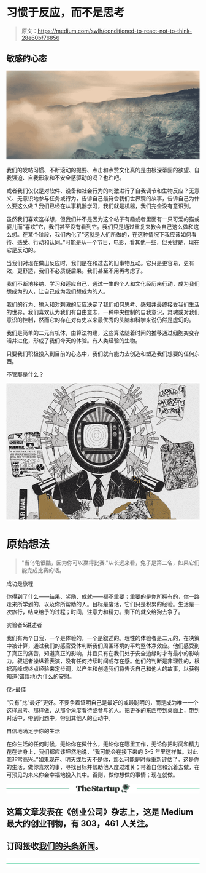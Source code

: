 # 习惯于反应，而不是思考

> 原文：<https://medium.com/swlh/conditioned-to-react-not-to-think-28e60bf76856>

## 敏感的心态

![](img/5ffd3cb1d2dc2a4830c79cf77b08c879.png)

我们的发帖习惯、不断滚动的提要、点击和点赞文化真的是由根深蒂固的欲望、自我强迫、自我形象和不安全感驱动的吗？也许吧。

或者我们仅仅是对软件、设备和社会行为的刺激进行了自我调节和生物反应？无意义、无意识地参与任务或行为，告诉自己最符合我们世界观的故事，告诉自己为什么要这么做？我们已经在从事机器学习，我们就是机器，我们完全没有意识到。

虽然我们喜欢这样想，但我们并不是因为这个帖子有趣或者里面有一只可爱的猫或婴儿而“喜欢”它，我们甚至没有看到它。我们只是通过重复来教会自己这么做和这么想。在某个阶段，我们内化了“这就是人们所做的，在这种情况下我应该如何看待、感受、行动和认同。”可能是从一个节目，电影，看其他一些，但关键是，现在它是反动的。

当我们对现在做出反应时，我们是在和过去的旧事物互动。它只是更容易，更有效，更舒适，我们不必质疑后果。我们甚至不用再考虑了。

我们不断地接纳、学习和适应自己，通过一生的个人和文化经历来行动，成为我们想成为的人，让自己成为我们想成为的人。

我们的行为、输入和对刺激的反应决定了我们如何思考、感知并最终接受我们生活的世界。我们喜欢认为我们有自由意志，一种中央控制的自我意识，灵魂或对我们意识的控制，然而它的存在对有史以来最优秀的头脑和科学来说仍然是虚幻的。

我们是简单的二元有机体，由算法构建，这些算法随着时间的推移通过细胞突变存活并进化，形成了我们今天的体验。有人类经验的生物。

只要我们积极投入到目前的心态中，我们就有能力去创造和塑造我们想要的任何东西。

不管那是什么？

![](img/dd80ce9a59c4292f74ad06e7fce64d64.png)

# **原始想法**

> "当乌龟很酷，因为你可以赢得比赛."从长远来看，兔子是第二名，如果它们能完成比赛的话。

成功是旅程

你得到了什么——结果、奖励、成就——都不重要；重要的是你所拥有的，你一路走来所学到的，以及你所帮助的人。目标是废话，它们只是积累的经验。生活是一次旅行，结束给予的过程；时间，注意力和精力。剩下的就交给狗去争了。

实验者&讲述者

我们有两个自我，一个是体验的，一个是叙述的。理性的体验者是二元的，在决策中被计算，通过我们的感官受体判断我们周围环境的平均整体净效应。他们感受到了真正的痛苦，知道真正的影响，并且只有在我们处于安全边缘时才有最小的影响力。叙述者操纵着表演，没有任何持续时间或存在感。他们的判断是非理性的，根据高峰或终点经验来定步调，以产生和创造我们将告诉自己和他人的故事，以获得知道(错误地)为什么的安慰。

仅>最佳

“只有”比“最好”更好。不要争着证明自己是最好的或最聪明的，而是成为唯一一个这样思考、那样做、从那个角度看待或参与的人。把更多的东西带到桌面上，带到对话中，带到问题中，带到其他人的互动中。

自信地满足于你的生活

在你生活的任何时候，无论你在做什么，无论你在哪里工作，无论你把时间和精力花在谁身上，我们都应该坦然地说，“我可能会在接下来的 3-5 年里这样做。对此我非常高兴。”如果现在、明天或后天不是你，那么可能是时候重新评估了。这是你的生活，做你喜欢的事，寻找目标并帮助他人度过难关；带着自信和沉着去做，在可预见的未来你会幸福地投入其中。否则，做你想做的事情；现在就做。

[![](img/308a8d84fb9b2fab43d66c117fcc4bb4.png)](https://medium.com/swlh)

## 这篇文章发表在《创业公司》杂志上，这是 Medium 最大的创业刊物，有 303，461 人关注。

## 订阅接收[我们的头条新闻](http://growthsupply.com/the-startup-newsletter/)。

[![](img/b0164736ea17a63403e660de5dedf91a.png)](https://medium.com/swlh)